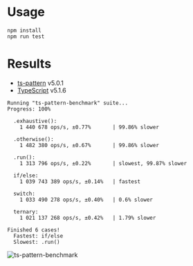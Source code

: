 # Usage

```
npm install
npm run test
```

# Results

- [ts-pattern](https://github.com/gvergnaud/ts-pattern) v5.0.1
- [TypeScript](https://github.com/microsoft/TypeScript) v5.1.6

```
Running "ts-pattern-benchmark" suite...
Progress: 100%

  .exhaustive():
    1 440 678 ops/s, ±0.77%       | 99.86% slower

  .otherwise():
    1 482 380 ops/s, ±0.67%       | 99.86% slower

  .run():
    1 313 796 ops/s, ±0.22%       | slowest, 99.87% slower

  if/else:
    1 039 743 389 ops/s, ±0.14%   | fastest

  switch:
    1 033 490 278 ops/s, ±0.40%   | 0.6% slower

  ternary:
    1 021 137 268 ops/s, ±0.42%   | 1.79% slower

Finished 6 cases!
  Fastest: if/else
  Slowest: .run()
```

![ts-pattern-benchmark](https://github.com/bdbaraban/ts-pattern-benchmark/assets/34765317/a2fc6292-1dba-433a-9bc7-72f2af9b889a)

